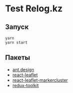 # Test Relog.kz

## Запуск

```
yarn
yarn start
```

## Пакеты

- [ant.design](https://ant.design/components/overview/)
- [react-leaflet](https://react-leaflet.js.org/docs/start-introduction/)
- [react-leaflet-markercluster](https://github.com/yuzhva/react-leaflet-markercluster)
- [redux-toolkit](https://redux-toolkit.js.org/introduction/getting-started)
